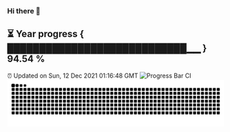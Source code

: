### Hi there 👋
⏳ Year progress { ████████████████████████████▁▁ } 94.54 %
---
⏰ Updated on Sun, 12 Dec 2021 01:16:48 GMT
![Progress Bar CI](https://github.com/liununu/liununu/workflows/Progress%20Bar%20CI/badge.svg)
![](https://raw.githubusercontent.com/coder-Zzx/coder-Zzx/main/assets/github-contribution-grid-snake.svg)
